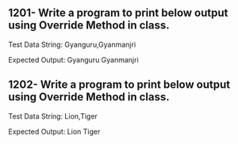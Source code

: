 ## 1201- Write a program to print below output using Override Method in class.

Test Data String: Gyanguru,Gyanmanjri

Expected Output:
Gyanguru
Gyanmanjri

## 1202- Write a program to print below output using Override Method in class.

Test Data String: Lion,Tiger

Expected Output:
Lion
Tiger